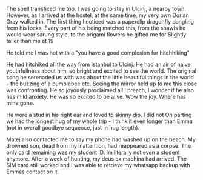 The spell transfixed me too.
I was going to stay in Ulcinj, a nearby town.
However, as I arrived at the hostel, at the same time, my very own Dorian Gray walked in.
The first thing I noticed was a paperclip dragonfly dangling from his locks.
Every part of his being matched this, from the shawls he would wear sarung style, to the origami flowers he gifted me for
Slightly taller than me at 19

He told me I was hot with a "you have a good complexion for hitchhiking"

He had hitchiked all the way from Istanbul to Ulcinj.
He had an air of naive youthfullness about him, so bright and excited to see the world.
The original song he serenaded us with was about the little beautiful things in the world - the buzzing of a bumblebee etc. Seeing the mirror held up to me this close was confronting.
He so joyously proclaimed all I preach, I wonder if he also has mild anxiety.
He was so excited to be alive. Wow the joy. Where has mine gone.

He wore a stud in his right ear and loved to skinny dip. I did not
On parting we had the longest hug of my whole trip - I think it even longer than Emma (not in overall goodbye sequence, just in hug length).

Matej also contacted me to say my phone had washed up on the beach. My drowned son, dead from my inattention, had reappeared as a corpse. The only card remaining was my student ID. Im literally not even a student anymore.
After a week of hunting, my deus ex machina had arrived. The SIM card still worked and I was able to retrieve my whatsapp backup with Emmas contact on it.
